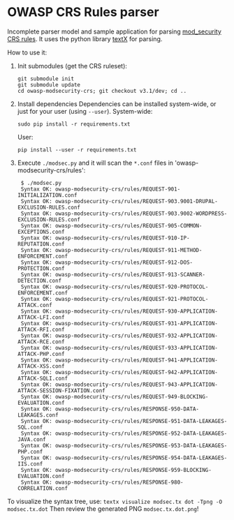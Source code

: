 # OWASP CRS Rules parser

Incomplete parser model and sample application for parsing [mod_security CRS rules](https://github.com/SpiderLabs/owasp-modsecurity-crs/). It uses the python library [textX](http://www.igordejanovic.net/textX/) for parsing.

How to use it:
1. Init submodules (get the CRS ruleset):
    ```
    git submodule init
    git submodule update
    cd owasp-modsecurity-crs; git checkout v3.1/dev; cd ..
    ```
1. Install dependencies
    Dependencies can be installed system-wide, or just for your user (using `--user`).
    System-wide:
    ```
    sudo pip install -r requirements.txt
    ```
    User:
    ```
    pip install --user -r requirements.txt
    ```
1. Execute `./modsec.py` and it will scan the `*.conf` files in 'owasp-modsecurity-crs/rules':
   ```
    $ ./modsec.py
    Syntax OK: owasp-modsecurity-crs/rules/REQUEST-901-INITIALIZATION.conf
    Syntax OK: owasp-modsecurity-crs/rules/REQUEST-903.9001-DRUPAL-EXCLUSION-RULES.conf
    Syntax OK: owasp-modsecurity-crs/rules/REQUEST-903.9002-WORDPRESS-EXCLUSION-RULES.conf
    Syntax OK: owasp-modsecurity-crs/rules/REQUEST-905-COMMON-EXCEPTIONS.conf
    Syntax OK: owasp-modsecurity-crs/rules/REQUEST-910-IP-REPUTATION.conf
    Syntax OK: owasp-modsecurity-crs/rules/REQUEST-911-METHOD-ENFORCEMENT.conf
    Syntax OK: owasp-modsecurity-crs/rules/REQUEST-912-DOS-PROTECTION.conf
    Syntax OK: owasp-modsecurity-crs/rules/REQUEST-913-SCANNER-DETECTION.conf
    Syntax OK: owasp-modsecurity-crs/rules/REQUEST-920-PROTOCOL-ENFORCEMENT.conf
    Syntax OK: owasp-modsecurity-crs/rules/REQUEST-921-PROTOCOL-ATTACK.conf
    Syntax OK: owasp-modsecurity-crs/rules/REQUEST-930-APPLICATION-ATTACK-LFI.conf
    Syntax OK: owasp-modsecurity-crs/rules/REQUEST-931-APPLICATION-ATTACK-RFI.conf
    Syntax OK: owasp-modsecurity-crs/rules/REQUEST-932-APPLICATION-ATTACK-RCE.conf
    Syntax OK: owasp-modsecurity-crs/rules/REQUEST-933-APPLICATION-ATTACK-PHP.conf
    Syntax OK: owasp-modsecurity-crs/rules/REQUEST-941-APPLICATION-ATTACK-XSS.conf
    Syntax OK: owasp-modsecurity-crs/rules/REQUEST-942-APPLICATION-ATTACK-SQLI.conf
    Syntax OK: owasp-modsecurity-crs/rules/REQUEST-943-APPLICATION-ATTACK-SESSION-FIXATION.conf
    Syntax OK: owasp-modsecurity-crs/rules/REQUEST-949-BLOCKING-EVALUATION.conf
    Syntax OK: owasp-modsecurity-crs/rules/RESPONSE-950-DATA-LEAKAGES.conf
    Syntax OK: owasp-modsecurity-crs/rules/RESPONSE-951-DATA-LEAKAGES-SQL.conf
    Syntax OK: owasp-modsecurity-crs/rules/RESPONSE-952-DATA-LEAKAGES-JAVA.conf
    Syntax OK: owasp-modsecurity-crs/rules/RESPONSE-953-DATA-LEAKAGES-PHP.conf
    Syntax OK: owasp-modsecurity-crs/rules/RESPONSE-954-DATA-LEAKAGES-IIS.conf
    Syntax OK: owasp-modsecurity-crs/rules/RESPONSE-959-BLOCKING-EVALUATION.conf
    Syntax OK: owasp-modsecurity-crs/rules/RESPONSE-980-CORRELATION.conf
    ```

To visualize the syntax tree, use:
    ```
    textx visualize modsec.tx
    dot -Tpng -O modsec.tx.dot
    ```
Then review the generated PNG `modsec.tx.dot.png`!
